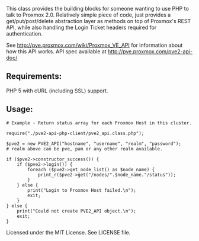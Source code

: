 This class provides the building blocks for someone wanting to use PHP to talk to Proxmox 2.0.
Relatively simple piece of code, just provides a get/put/post/delete abstraction layer as methods
on top of Proxmox's REST API, while also handling the Login Ticket headers required for authentication.

See http://pve.proxmox.com/wiki/Proxmox_VE_API for information about how this API works.
API spec available at http://pve.proxmox.com/pve2-api-doc/

## Requirements: ##

PHP 5 with cURL (including SSL) support.

## Usage: ##

    # Example - Return status array for each Proxmox Host in this cluster.

    require("./pve2-api-php-client/pve2_api.class.php");

    $pve2 = new PVE2_API("hostname", "username", "realm", "password");
    # realm above can be pve, pam or any other realm available.

	if ($pve2->constructor_success()) {
		if ($pve2->login()) {
			foreach ($pve2->get_node_list() as $node_name) {
				print_r($pve2->get("/nodes/".$node_name."/status"));
			}
		} else {
			print("Login to Proxmox Host failed.\n");
			exit;
		}
	} else {
		print("Could not create PVE2_API object.\n");
		exit;
	}


Licensed under the MIT License.
See LICENSE file.
